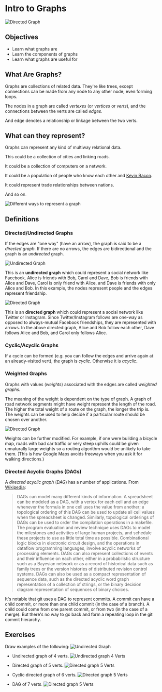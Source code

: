 # Intro to Graphs

![Directed Graph](img/graph.png)

## Objectives

* Learn what graphs are
* Learn the components of graphs
* Learn what graphs are useful for

## What Are Graphs?

Graphs are collections of related data. They're like trees, except connections can be made from any node to any other node, even forming loops.

The nodes in a graph are called _vertexes_ (or _vertices_ or _verts_), and the connections between the verts are called _edges_.

And edge denotes a relationship or linkage between the two verts.


## What can they represent?

Graphs can represent any kind of multiway relational data.

This could be a collection of cities and linking roads.

It could be a collection of computers on a network.

It could be a population of people who know each other and [Kevin
Bacon](https://en.wikipedia.org/wiki/Six_Degrees_of_Kevin_Bacon).

It could represent trade relationships between nations.

And so on.

![Different ways to represent a graph](img/representations.PNG)

## Definitions

### Directed/Undirected Graphs

If the edges are "one way" (have an arrow), the graph is said to be a
_directed graph_. If there are no arrows, the edges are bidirectional
and the graph is an _undirected_ graph.

![Undirected Graph](img/social_graph_undirected.jpg)

This is an __undirected graph__ which could represent a social network like Facebook. Alice is friends with Bob, Carol and Dave, Bob is friends with Alice and Dave, Carol is only friend with Alice, and Dave is friends with only Alice and Bob. In this example, the nodes represent people and the edges represent friendship.

![Directed Graph](img/social_graph_directed.jpg)

This is an __directed graph__ which could represent a social network like Twitter or Instagram. Since Twitter/Instagram follows are one-way as opposed to always-mutual Facebook friendships, they are represented with arrows. In the above directed graph, Alice and Bob follow each other, Dave follows Alice and Bob, and Carol only follows Alice.

### Cyclic/Acyclic Graphs

If a cycle can be formed (e.g. you can follow the edges and arrive again at an already-visited vert), the graph is _cyclic_. Otherwise it is _acyclic_.

### Weighted Graphs

Graphs with values (_weights_) associated with the edges are called _weighted graphs_.

The meaning of the weight is dependent on the type of graph. A graph of road network segments might have weight represent the length of the road. The higher the total weight of a route on the graph, the longer the trip is. The weights can be used to help decide if a particular route should be chosen over another.

![Directed Graph](img/GoogleMaps.jpg)

Weights can be further modified. For example, if one were building a bicycle map, roads with bad car traffic or very steep uphills could be given unnaturally large weights so a routing algorithm would be unlikely to take them. (This is how Google Maps avoids freeways when you ask it for walking directions.)

### Directed Acyclic Graphs (DAGs)

A _directed acyclic graph_ (_DAG_) has a number of applications. From [Wikipedia](https://en.wikipedia.org/wiki/Directed_acyclic_graph):

> DAGs can model many different kinds of information. A spreadsheet can
> be modeled as a DAG, with a vertex for each cell and an edge whenever
> the formula in one cell uses the value from another; a topological
> ordering of this DAG can be used to update all cell values when the
> spreadsheet is changed. Similarly, topological orderings of DAGs can
> be used to order the compilation operations in a makefile. The program
> evaluation and review technique uses DAGs to model the milestones and
> activities of large human projects, and schedule these projects to use
> as little total time as possible. Combinational logic blocks in
> electronic circuit design, and the operations in dataflow programming
> languages, involve acyclic networks of processing elements. DAGs can
> also represent collections of events and their influence on each
> other, either in a probabilistic structure such as a Bayesian network
> or as a record of historical data such as family trees or the version
> histories of distributed revision control systems. DAGs can also be
> used as a compact representation of sequence data, such as the
> directed acyclic word graph representation of a collection of strings,
> or the binary decision diagram representation of sequences of binary
> choices.

It's notable that git uses a DAG to represent commits. A commit can have a child
commit, or more than one child commit (in the case of a branch). A child could
come from one parent commit, or from two (in the case of a merge). But there's
no way to go back and form a repeating loop in the git commit hierarchy.

## Exercises

Draw examples of the following:
![Undirected Graph](img/social_graph_undirected.jpg)

* Undirected graph of 4 verts.
![Undirected graph 4 Verts](img/Undirected_Graph_4_Verts.jpg)

* Directed graph of 5 verts.
![Directed graph 5 Verts](img/Directed_Graph_5_Verts.jpg)

* Cyclic directed graph of 6 verts.
![Directed graph 5 Verts](img/directed_graph_4_Verts.jpg)

* DAG of 7 verts.
![Directed graph 5 Verts](img/directed_graph_4_Verts)
